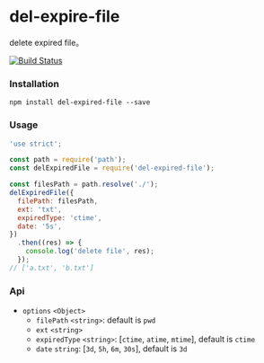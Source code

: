# del-expire-file
delete expired file。

[![Build Status](https://img.shields.io/travis/wulc/del-expired-file/master.svg)](https://travis-ci.org/wulv/del-expired-file)
### Installation
```
npm install del-expired-file --save
```

### Usage
```js
'use strict';

const path = require('path');
const delExpiredFile = require('del-expired-file');

const filesPath = path.resolve('./');
delExpiredFile({
  filePath: filesPath,
  ext: 'txt',
  expiredType: 'ctime',
  date: '5s',
})
  .then((res) => {
    console.log('delete file', res);
  });
// ['a.txt', 'b.txt']
```

### Api
- `options` `<Object>`
  - `filePath` `<string>`: default is `pwd`
  - `ext` `<string>`
  - `expiredType` `<string>`: [`ctime`, `atime`, `mtime`], default is `ctime`
  - `date` `string`: [`3d`, `5h`, `6m`, `30s`], default is `3d`